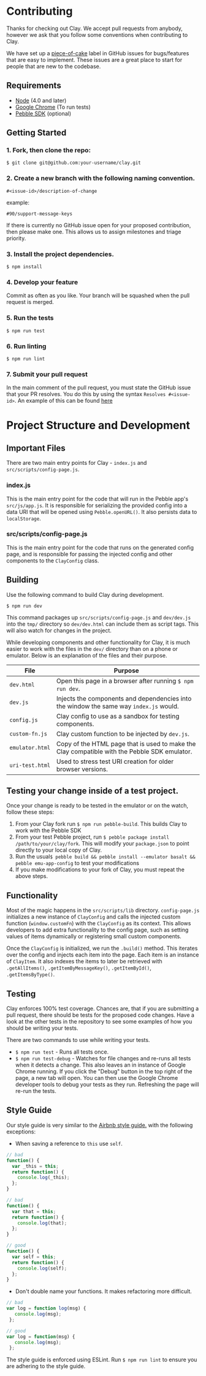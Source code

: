 # Contributing

Thanks for checking out Clay. We accept pull requests from anybody, however we ask
that you follow some conventions when contributing to Clay.

We have set up a
[piece-of-cake](https://github.com/pebble/clay/issues?q=is%3Aopen+is%3Aissue+label%3Apiece-of-cake)
label in GitHub issues for bugs/features that are easy to implement. These issues are
a great place to start for people that are new to the codebase.


## Requirements

 - [Node](https://nodejs.org) (4.0 and later)
 - [Google Chrome](www.google.com/chrome) (To run tests)
 - [Pebble SDK](https://developer.pebble.com/sdk/) (optional)


## Getting Started

### 1. Fork, then clone the repo:

`$ git clone git@github.com:your-username/clay.git`

### 2. Create a new branch with the following naming convention.

`#<issue-id>/description-of-change`

example:

`#90/support-message-keys`

If there is currently no GitHub issue open for your proposed contribution,
then please make one. This allows us to assign milestones and triage priority.

### 3. Install the project dependencies.

`$ npm install`

### 4. Develop your feature

Commit as often as you like. Your branch will be squashed when the pull request is merged.

### 5. Run the tests

`$ npm run test`

### 6. Run linting

`$ npm run lint`

### 7. Submit your pull request

In the main comment of the pull request, you must state the GitHub issue that your PR
resolves. You do this by using the syntax `Resolves #<issue-id>`. An example of this
can be found [here](https://github.com/pebble/clay/pull/81)



# Project Structure and Development


## Important Files

There are two main entry points for Clay - `index.js` and `src/scripts/config-page.js`.

### index.js

This is the main entry point for the code that will run in the Pebble app's `src/js/app.js`.
It is responsible for serializing the provided config into a data URI that will be opened
using `Pebble.openURL()`. It also persists data to `localStorage`.

### src/scripts/config-page.js

This is the main entry point for the code that runs on the generated config page,
and is responsible for passing the injected config and other components to the
`ClayConfig` class.


## Building

Use the following command to build Clay during development.

`$ npm run dev`

This command packages up `src/scripts/config-page.js` and `dev/dev.js` into the `tmp/` directory
so `dev/dev.html` can include them as script tags. This will also watch for changes
in the project.

While developing components and other functionality for Clay, it is much easier to
work with the files in the `dev/` directory than on a phone or emulator. Below is
an explanation of the files and their purpose.

| File | Purpose |
|----------|-----|
| `dev.html` | Open this page in a browser after running `$ npm run dev`. |
| `dev.js` | Injects the components and dependencies into the window the same way `index.js` would. |
| `config.js` | Clay config to use as a sandbox for testing components. |
| `custom-fn.js` | Clay custom function to be injected by `dev.js`. |
| `emulator.html` | Copy of the HTML page that is used to make the Clay compatible with the Pebble SDK emulator. |
| `uri-test.html` | Used to stress test URI creation for older browser versions. |


## Testing your change inside of a test project.

Once your change is ready to be tested in the emulator or on the watch, follow these steps:

1. From your Clay fork run `$ npm run pebble-build`. This builds Clay to work with the Pebble SDK
2. From your test Pebble project, run `$ pebble package install /path/to/your/clay/fork`.
  This will modify your `package.json` to point directly to your local copy of Clay.
3. Run the usual`$ pebble build && pebble install --emulator basalt && pebble emu-app-config` to test your modifications
4. If you make modifications to your fork of Clay, you must repeat the above steps.


## Functionality

Most of the magic happens in the `src/scripts/lib` directory. `config-page.js`
initializes a new instance of `ClayConfig` and calls the injected custom function
(`window.customFn`) with the `ClayConfig` as its context. This allows developers to
add extra functionality to the config page, such as setting values of items dynamically
or registering small custom components.

Once the `ClayConfig` is initialized, we run the `.build()` method. This iterates over
the config and injects each item into the page. Each item is an instance of `ClayItem`.
It also indexes the items to later be retrieved with `.getAllItems()`,
`.getItemByMessageKey()`, `.getItemById()`, `.getItemsByType()`.


## Testing

Clay enforces 100% test coverage. Chances are, that if you are submitting a pull request,
there should be tests for the proposed code changes. Have a look at the other tests in
the repository to see some examples of how you should be writing your tests.

There are two commands to use while writing your tests.

 - `$ npm run test` - Runs all tests once.
 - `$ npm run test-debug` - Watches for file changes and re-runs all tests when it
  detects a change. This also leaves an in instance of Google Chrome running.
  If you click the "Debug" button in the top right of the page, a new tab will open.
  You can then use the Google Chrome developer tools to debug your tests as they run.
  Refreshing the page will re-run the tests.

## Style Guide

Our style guide is very similar to the
[Airbnb style guide.](https://github.com/airbnb/javascript/tree/master/es5) with the
following exceptions:

 - When saving a reference to `this` use `self`.
  ```javascript
  // bad
  function() {
    var _this = this;
    return function() {
      console.log(_this);
    };
  }

  // bad
  function() {
    var that = this;
    return function() {
      console.log(that);
    };
  }

  // good
  function() {
    var self = this;
    return function() {
      console.log(self);
    };
  }
  ```
 - Don't double name your functions. It makes refactoring more difficult.

 ```javascript
 // bad
 var log = function log(msg) {
    console.log(msg);
  };

 // good
 var log = function(msg) {
    console.log(msg);
  };
 ```

The style guide is enforced using ESLint. Run `$ npm run lint` to ensure you are
adhering to the style guide.
